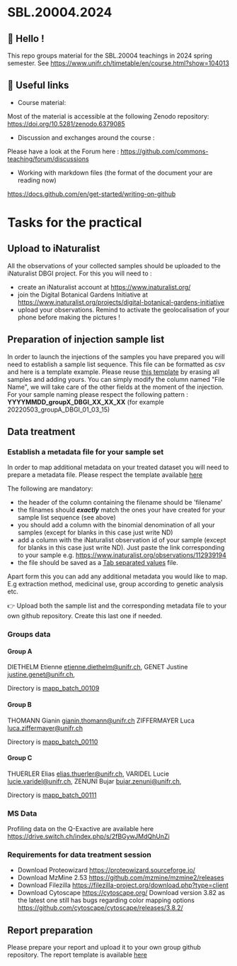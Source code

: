 # SBL.20004.2024



## 👋 Hello !

This repo groups material for the SBL.20004 teachings in 2024 spring semester. See https://www.unifr.ch/timetable/en/course.html?show=104013

## 🔗 Useful links

- Course material:

Most of the material is accessible at the following Zenodo repository: https://doi.org/10.5281/zenodo.6379085

- Discussion and exchanges around the course :

Please have a look at the Forum here : https://github.com/commons-teaching/forum/discussions

- Working with markdown files (the format of the document your are reading now)

https://docs.github.com/en/get-started/writing-on-github


# Tasks for the practical

## Upload to iNaturalist

All the observations of your collected samples should be uploaded to the iNaturalist DBGI project.
For this you will need to :

-  create an iNaturalist account at https://www.inaturalist.org/
-  join the Digital Botanical Gardens Initiative at https://www.inaturalist.org/projects/digital-botanical-gardens-initiative
-  upload your observations. Remind to activate the geolocalisation of your phone before making the pictures !

## Preparation of injection sample list 

In order to launch the injections of the samples you have prepared you will need to establish a sample list sequence. This file can be formatted as csv and here is a template example. 
Please reuse [this template](https://github.com/commons-teaching/SBL.20004.2022/blob/main/sequence_template.csv) by erasing all samples and adding yours. You can simply modify the column named "File Name", we will take care of the other fields at the moment of the injection.
For your sample naming please respect the following pattern :
**YYYYMMDD_groupX_DBGI_XX_XX_XX** (for example 20220503_groupA_DBGI_01_03_15)

## Data treatment

### Establish a metadata file for your sample set

In order to map additional metadata on your treated dataset you will need to prepare a metadata file. 
Please respect the template available [here](
https://github.com/commons-teaching/SBL.20004.2022/blob/main/metadata_template.txt) 

The following are mandatory:

- the header of the column containing the filename should be 'filename'
- the filnames should _**exactly**_ match the ones your have created for your sample list sequence (see above)
- you should add a column with the binomial denomination of all your samples (except for blanks in this case just write ND)
- add a column with the iNaturalist observation id of your sample (except for blanks in this case just write ND). Just paste the link corresponding to your sample e.g. https://www.inaturalist.org/observations/112939194
- the file should be saved as a [Tab separated values](https://en.wikipedia.org/wiki/Tab-separated_values) file. 

Apart form this you can add any additional metadata you would like to map. E.g extraction method, medicinal use, group according to genetic analysis etc.

👉 Upload both the sample list and the corresponding metadata file to your own github repository. Create this last one if needed.

### Groups data

#### Group A
DIETHELM Etienne <etienne.diethelm@unifr.ch>,
GENET Justine <justine.genet@unifr.ch>,

Directory is [mapp_batch_00109](https://github.com/commons-teaching/SBL.20004.2024/tree/main/docs/mapp_project_00050/mapp_batch_00109)

#### Group B
THOMANN Gianin <gianin.thomann@unifr.ch>
ZIFFERMAYER Luca <luca.ziffermayer@unifr.ch>

Directory is [mapp_batch_00110](https://github.com/commons-teaching/SBL.20004.2024/tree/main/docs/mapp_project_00050/mapp_batch_00110)


#### Group C
THUERLER Elias <elias.thuerler@unifr.ch>,
VARIDEL Lucie <lucie.varidel@unifr.ch>,
ZENUNI Bujar <bujar.zenuni@unifr.ch>, 

Directory is [mapp_batch_00111](https://github.com/commons-teaching/SBL.20004.2024/tree/main/docs/mapp_project_00050/mapp_batch_00111)


### MS Data

Profiling data on the Q-Exactive are available here https://drive.switch.ch/index.php/s/2fBGywJMdQhUnZi

### Requirements for data treatment session

- Download Proteowizard https://proteowizard.sourceforge.io/
- Download MzMine 2.53 https://github.com/mzmine/mzmine2/releases
- Download Filezilla https://filezilla-project.org/download.php?type=client
- Download Cytoscape https://cytoscape.org/ Download version 3.82 as the latest one still has bugs regarding color mapping options https://github.com/cytoscape/cytoscape/releases/3.8.2/

## Report preparation

Please prepare your report and upload it to your own group github repository. The report template is available [here](https://github.com/commons-teaching/SBL.20004.2022/blob/23ea9493b07940f0592a2004e6caacd9e66ab359/report_template.md)




